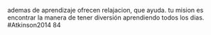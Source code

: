 ademas de aprendizaje ofrecen relajacion, que ayuda.
tu mision es encontrar la manera de tener diversión aprendiendo todos los dias.
#Atkinson2014 84